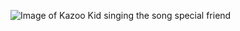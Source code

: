 ![Image of Kazoo Kid singing the song special friend](https://www.google.com/url?sa=i&url=https%3A%2F%2Ftenor.com%2Fview%2Fspecial-friend-special-youre-my-special-friend-gif-12679386&psig=AOvVaw3lCDCDk2sMMAw3_kYG9LUc&ust=1644536619006000&source=images&cd=vfe&ved=0CAsQjRxqFwoTCOCZuL_m8_UCFQAAAAAdAAAAABAb)
